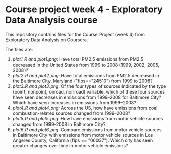# Course project week 4 - Exploratory Data Analysis course
This repository contains files for the Course Project (week 4) from Exploratory Data Analysis on Coursera.

The files are:

1. *plot1.R and plot1.png*: Have total PM2.5 emissions from PM2.5 decreased in the United States from 1999 to 2008 (1999, 2002, 2005, 2008)? 
2. *plot2.R and plot2.png*: Have total emissions from PM2.5 decreased in the Baltimore City, Maryland ("fips=="24510") from 1999 to 2008? 
3. *plot3.R and plot3.png*: Of the four types of sources indicated by the type (point, nonpoint, onroad, nonroad) variable, which of these four sources have seen decreases in emissions from 1999–2008 for Baltimore City? Which have seen increases in emissions from 1999–2008?
4. *plot4.R and plot4.png:* Across the US, how have emissions from coal combustion-related sources changed from 1999–2008?
5. *plot5.R and plot5.png*: How have emissions from motor vehicle sources changed from 1999–2008 in Baltimore City?
6. *plot6.R and plot6.png*: Compare emissions from motor vehicle sources in Baltimore City with emissions from motor vehicle sources in Los Angeles County, California (fips == "06037"). Which city has seen greater changes over time in motor vehicle emissions?